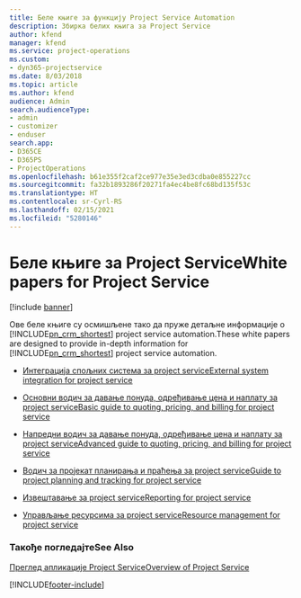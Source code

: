 ```yaml
---
title: Беле књиге за функцију Project Service Automation
description: Збирка белих књига за Project Service
author: kfend
manager: kfend
ms.service: project-operations
ms.custom:
- dyn365-projectservice
ms.date: 8/03/2018
ms.topic: article
ms.author: kfend
audience: Admin
search.audienceType:
- admin
- customizer
- enduser
search.app:
- D365CE
- D365PS
- ProjectOperations
ms.openlocfilehash: b61e355f2caf2ce977e35e3ed3cdba0e855227cc
ms.sourcegitcommit: fa32b1893286f20271fa4ec4be8fc68bd135f53c
ms.translationtype: HT
ms.contentlocale: sr-Cyrl-RS
ms.lasthandoff: 02/15/2021
ms.locfileid: "5280146"
---
```

# <a name="white-papers-for-project-service"></a><span data-ttu-id="e6b6c-103">Беле књиге за Project Service</span><span class="sxs-lookup"><span data-stu-id="e6b6c-103">White papers for Project Service</span></span>

[!include [banner](../includes/psa-now-project-operations.md)]

<span data-ttu-id="e6b6c-104">Ове беле књиге су осмишљене тако да пруже детаљне информације о [!INCLUDE[pn_crm_shortest](../includes/pn-crm-shortest.md)] project service automation.</span><span class="sxs-lookup"><span data-stu-id="e6b6c-104">These white papers are designed to provide in-depth information for [!INCLUDE[pn_crm_shortest](../includes/pn-crm-shortest.md)] project service automation.</span></span>

-   [<span data-ttu-id="e6b6c-105">Интеграција спољних система за project service</span><span class="sxs-lookup"><span data-stu-id="e6b6c-105">External system integration for project service</span></span>](https://go.microsoft.com/fwlink/?LinkId=825445)

-   [<span data-ttu-id="e6b6c-106">Основни водич за давање понуда, одређивање цена и наплату за project service</span><span class="sxs-lookup"><span data-stu-id="e6b6c-106">Basic guide to quoting, pricing, and billing for project service</span></span>](https://go.microsoft.com/fwlink/?LinkId=825241)

-   [<span data-ttu-id="e6b6c-107">Напредни водич за давање понуда, одређивање цена и наплату за project service</span><span class="sxs-lookup"><span data-stu-id="e6b6c-107">Advanced guide to quoting, pricing, and billing for project service</span></span>](https://go.microsoft.com/fwlink/?LinkId=825242)

-   [<span data-ttu-id="e6b6c-108">Водич за пројекат планирања и праћења за project service</span><span class="sxs-lookup"><span data-stu-id="e6b6c-108">Guide to project planning and tracking for project service</span></span>](https://go.microsoft.com/fwlink/?LinkId=825243)

-   [<span data-ttu-id="e6b6c-109">Извештавање за project service</span><span class="sxs-lookup"><span data-stu-id="e6b6c-109">Reporting for project service</span></span>](https://go.microsoft.com/fwlink/?LinkId=825446)

-   [<span data-ttu-id="e6b6c-110">Управљање ресурсима за project service</span><span class="sxs-lookup"><span data-stu-id="e6b6c-110">Resource management for project service</span></span>](https://go.microsoft.com/fwlink/?LinkId=825244)

### <a name="see-also"></a><span data-ttu-id="e6b6c-111">Такође погледајте</span><span class="sxs-lookup"><span data-stu-id="e6b6c-111">See Also</span></span>
 [<span data-ttu-id="e6b6c-112">Преглед апликације Project Service</span><span class="sxs-lookup"><span data-stu-id="e6b6c-112">Overview of Project Service</span></span>](../psa/overview.md)


[!INCLUDE[footer-include](../includes/footer-banner.md)]